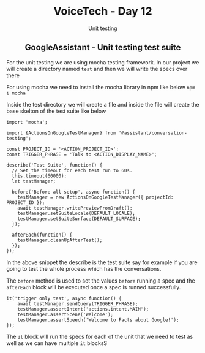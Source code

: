 <div align="center">
  <h1>VoiceTech - Day 12</h1>
  <p>Unit testing</p>
</div>

<h2 align="center">GoogleAssistant - Unit testing test suite</h2>

For the unit testing we are using mocha testing framework. In our project we will create a directory named `test` and then we will write the specs over there

For using mocha we need to install the mocha library in npm like below `npm i mocha `

Inside the test directory we will create a file and inside the file will create the base skelton of the test suite like below

```
import 'mocha';

import {ActionsOnGoogleTestManager} from '@assistant/conversation-testing';

const PROJECT_ID = '<ACTION_PROJECT_ID>';
const TRIGGER_PHRASE = 'Talk to <ACTION_DISPLAY_NAME>';

describe('Test Suite', function() {
  // Set the timeout for each test run to 60s.
  this.timeout(60000);
  let testManager;

  before('Before all setup', async function() {
    testManager = new ActionsOnGoogleTestManager({ projectId: PROJECT_ID });
    await testManager.writePreviewFromDraft();
    testManager.setSuiteLocale(DEFAULT_LOCALE);
    testManager.setSuiteSurface(DEFAULT_SURFACE);
  });

  afterEach(function() {
    testManager.cleanUpAfterTest();
  });
});
```

In the above snippet the describe is the test suite say for example if you are going to test the whole process which has the conversations.

The `before` method is used to set the values `before` running a spec and the `afterEach` block will be executed once a spec is runned successfully.

```
it('trigger only test', async function() {
    await testManager.sendQuery(TRIGGER_PHRASE);
    testManager.assertIntent('actions.intent.MAIN');
    testManager.assertScene('Welcome');
    testManager.assertSpeech('Welcome to Facts about Google!');
});
```

The `it` block will run the specs for each of the unit that we need to test as well as we can have multiple `it` blocksS